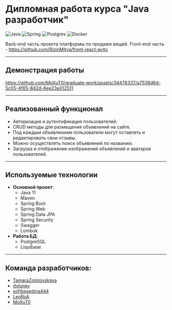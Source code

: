 # Дипломная работа курса "Java разработчик"

![Java](https://img.shields.io/badge/java-%23ED8B00.svg?style=for-the-badge&logo=openjdk&logoColor=white) ![Spring](https://img.shields.io/badge/spring-%236DB33F.svg?style=for-the-badge&logo=spring&logoColor=white) ![Postgres](https://img.shields.io/badge/postgres-%23316192.svg?style=for-the-badge&logo=postgresql&logoColor=white) ![Docker](https://img.shields.io/badge/docker-%230db7ed.svg?style=for-the-badge&logo=docker&logoColor=white)

Back-end часть проекта платформы по продаже вещей. Front-end часть - https://github.com/BizinMitya/front-react-avito

---

## Демонстрация работы

https://github.com/MoXuT0/graduate-work/assets/34478337/a7538d6d-5c05-4f65-842d-6ee23e012511

---

## Реализованный функционал

* Авторизация и аутентификация пользователей.
* CRUD методы для размещения объявлений на сайте.
* Под каждым объявлением пользователи могут оставлять и редактировать свои отзывы.
* Можно осуществлять поиск объявлений по названию.
* Загрузка и отображение изображений объявлений и аватаров пользователей.

---

## Используемые технологии 

* **Основной проект**:
    - Java 11
    - Maven
    - Spring Boot
    - Spring Web
    - Spring Data JPA
    - Spring Security
    - Swagger
    - Lombok
* **Работа БД**:
    - PostgreSQL
    - Liquibase

---

## Команда разработчиков: <br>
- [TamaraZolotovskaya](https://github.com/TamaraZolotovskaya)<br>
- [dvlunev](https://github.com/dvlunev)<br>
- [sofibesedina444](https://github.com/sofibesedina444)<br>
- [LeoRoA](https://github.com/LeoRoA)<br>
- [MoXuT0](https://github.com/MoXuT0)<br>
